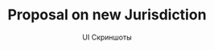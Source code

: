 ---
layout: embed
permalink: apps/mint/architectures/token-production-proposal-on-new-jurisdiction/ui-screens
lang: ru
page_id: apps-mint-architectures-token-production-proposal-on-new-jurisdiction-screens

title: Proposal on new Jurisdiction
subtitle: UI Скриншоты
backUrl: /ru/apps/mint/architectures/token-production-proposal-on-new-jurisdiction
---
